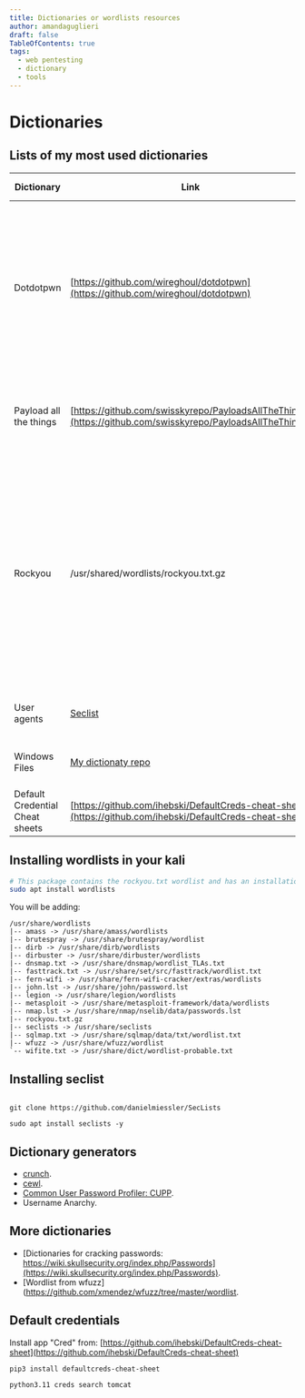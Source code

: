 ```yaml
---
title: Dictionaries or wordlists resources
author: amandaguglieri
draft: false
TableOfContents: true
tags:
  - web pentesting
  - dictionary
  - tools
---
```


# Dictionaries

## Lists of my most used dictionaries

| Dictionary | Link | Description | Intended for |
| ---------- | ---- | ----------- | ------------ |
| Dotdotpwn | [https://github.com/wireghoul/dotdotpwn](https://github.com/wireghoul/dotdotpwn) | It's a very flexible intelligent fuzzer to discover traversal directory vulnerabilities in software such as HTTP/FTP/TFTP servers, Web platforms such as CMSs, ERPs, Blogs, etc. | Traversal directory |
| Payload all the things |  [https://github.com/swisskyrepo/PayloadsAllTheThings](https://github.com/swisskyrepo/PayloadsAllTheThings) | many different resources and cheat sheets for payload generation and general methodology.|
| Rockyou | /usr/shared/wordlists/rockyou.txt.gz | RockYou was a company that developed widgets for MySpace and implemented applications for various social networks and Facebook. Since 2014, it has engaged primarily in the purchases of rights to classic video games; it incorporates in-game ads and re-distributes the games.
| User agents | [Seclist](https://github.com/danielmiessler/SecLists/tree/master/Fuzzing/User-Agents) | Intended to bypass rate limiting (in an API) | User-agent headers |  
| Windows Files |  [My dictionaty repo](https://github.com/amandaguglieri/dictionaries/blob/main/windows/file_inclusion) | To read interesting files from windows machines | Intended for information disclosure | 
| Default Credential Cheat sheets | [https://github.com/ihebski/DefaultCreds-cheat-sheet](https://github.com/ihebski/DefaultCreds-cheat-sheet) | Install and run `"python3.11 creds search <service>"` |  | 


## Installing wordlists in your kali

```bash
# This package contains the rockyou.txt wordlist and has an installation size of 134 MB.
sudo apt install wordlists
```

You will be adding:

```
/usr/share/wordlists
|-- amass -> /usr/share/amass/wordlists
|-- brutespray -> /usr/share/brutespray/wordlist
|-- dirb -> /usr/share/dirb/wordlists
|-- dirbuster -> /usr/share/dirbuster/wordlists
|-- dnsmap.txt -> /usr/share/dnsmap/wordlist_TLAs.txt
|-- fasttrack.txt -> /usr/share/set/src/fasttrack/wordlist.txt
|-- fern-wifi -> /usr/share/fern-wifi-cracker/extras/wordlists
|-- john.lst -> /usr/share/john/password.lst
|-- legion -> /usr/share/legion/wordlists
|-- metasploit -> /usr/share/metasploit-framework/data/wordlists
|-- nmap.lst -> /usr/share/nmap/nselib/data/passwords.lst
|-- rockyou.txt.gz
|-- seclists -> /usr/share/seclists
|-- sqlmap.txt -> /usr/share/sqlmap/data/txt/wordlist.txt
|-- wfuzz -> /usr/share/wfuzz/wordlist
`-- wifite.txt -> /usr/share/dict/wordlist-probable.txt
```

## Installing seclist

```shell-session

git clone https://github.com/danielmiessler/SecLists

sudo apt install seclists -y

```

## Dictionary generators

- [crunch](crunch.md).
- [cewl](cewl.md).
- [Common User Password Profiler: CUPP](cupp-common-user-password-profiler.md).
- Username Anarchy.


## More dictionaries

- [Dictionaries for cracking passwords: https://wiki.skullsecurity.org/index.php/Passwords](https://wiki.skullsecurity.org/index.php/Passwords).
- [Wordlist from wfuzz](https://github.com/xmendez/wfuzz/tree/master/wordlist.

## Default credentials

Install app "Cred" from: [https://github.com/ihebski/DefaultCreds-cheat-sheet](https://github.com/ihebski/DefaultCreds-cheat-sheet)

```bash
pip3 install defaultcreds-cheat-sheet

python3.11 creds search tomcat
```
